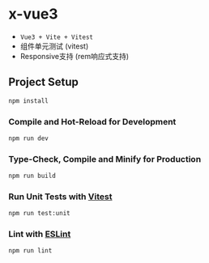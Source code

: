 # x-vue3

- `Vue3 + Vite + Vitest`
- 组件单元测试 (vitest)
- Responsive支持 (rem响应式支持)

## Project Setup

```sh
npm install
```

### Compile and Hot-Reload for Development

```sh
npm run dev
```

### Type-Check, Compile and Minify for Production

```sh
npm run build
```

### Run Unit Tests with [Vitest](https://vitest.dev/)

```sh
npm run test:unit
```

### Lint with [ESLint](https://eslint.org/)

```sh
npm run lint
```
